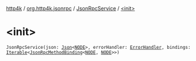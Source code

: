 [http4k](../../index.md) / [org.http4k.jsonrpc](../index.md) / [JsonRpcService](index.md) / [&lt;init&gt;](./-init-.md)

# &lt;init&gt;

`JsonRpcService(json: `[`Json`](../../org.http4k.format/-json/index.md)`<`[`NODE`](index.md#NODE)`>, errorHandler: `[`ErrorHandler`](../-error-handler.md)`, bindings: `[`Iterable`](https://kotlinlang.org/api/latest/jvm/stdlib/kotlin.collections/-iterable/index.html)`<`[`JsonRpcMethodBinding`](../-json-rpc-method-binding/index.md)`<`[`NODE`](index.md#NODE)`, `[`NODE`](index.md#NODE)`>>)`